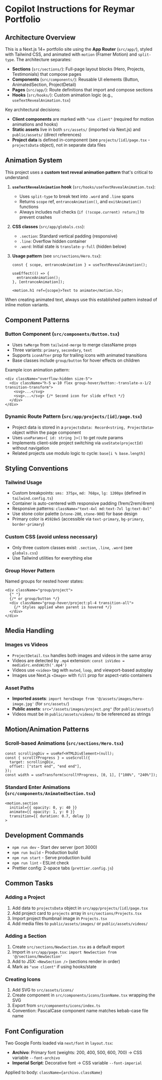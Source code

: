 # Copilot Instructions for Reymar Portfolio

## Architecture Overview

This is a Next.js 14+ portfolio site using the **App Router** (`src/app/`), styled with Tailwind CSS, and animated with `motion` (Framer Motion) and `split-type`. The architecture separates:

- **Sections** (`src/sections/`): Full-page layout blocks (Hero, Projects, Testimonials) that compose pages
- **Components** (`src/components/`): Reusable UI elements (Button, AnimatedSection, ProjectDetail)
- **Pages** (`src/app/`): Route definitions that import and compose sections
- **Hooks** (`src/hooks/`): Custom animation logic (e.g., `useTextRevealAnimation.tsx`)

Key architectural decisions:

- **Client components** are marked with `"use client"` (required for motion animations and hooks)
- **Static assets** live in both `src/assets/` (imported via Next.js) and `public/assets/` (direct references)
- **Project data** is defined in-component (see `projects/[id]/page.tsx` - `projectsData` object), not in separate data files

## Animation System

This project uses a **custom text reveal animation pattern** that's critical to understand:

1. **`useTextRevealAnimation` hook** (`src/hooks/useTextRevealAnimation.tsx`):

   - Uses `split-type` to break text into `.word` and `.line` spans
   - Returns `scope` ref, `entranceAnimation()`, and `exitAnimation()` functions
   - Always includes null checks (`if (!scope.current) return;`) to prevent crashes

2. **CSS classes** (`src/app/globals.css`):

   - `.section`: Standard vertical padding (responsive)
   - `.line`: Overflow hidden container
   - `.word`: Initial state is `translate-y-full` (hidden below)

3. **Usage pattern** (see `src/sections/Hero.tsx`):

   ```tsx
   const { scope, entranceAnimation } = useTextRevealAnimation();

   useEffect(() => {
     entranceAnimation();
   }, [entranceAnimation]);

   <motion.h1 ref={scope}>Text to animate</motion.h1>;
   ```

When creating animated text, always use this established pattern instead of inline motion variants.

## Component Patterns

### Button Component (`src/components/Button.tsx`)

- Uses `twMerge` from `tailwind-merge` to merge className props
- Three variants: `primary`, `secondary`, `text`
- Supports `iconAfter` prop for trailing icons with animated transitions
- Base classes include `group/button` for hover effects on children

Example icon animation pattern:

```tsx
<div className="overflow-hidden size-5">
  <div className="h-5 w-10 flex group-hover/button:-translate-x-1/2 transition-transform">
    <svg>...</svg>
    <svg>...</svg> {/* Second icon for slide effect */}
  </div>
</div>
```

### Dynamic Route Pattern (`src/app/projects/[id]/page.tsx`)

- Project data is stored in a `projectsData: Record<string, ProjectData>` object within the page component
- Uses `useParams<{ id: string }>()` to get route params
- Implements client-side project switching via `useState(projectId)` without navigation
- Related projects use modulo logic to cycle: `base[i % base.length]`

## Styling Conventions

### Tailwind Usage

- Custom breakpoints: `sms: 375px`, `md: 768px`, `lg: 1200px` (defined in `tailwind.config.ts`)
- Container is auto-centered with responsive padding (1rem/2rem/4rem)
- Responsive patterns: `className="text-4xl md:text-7xl lg:text-8xl"`
- Use stone color palette (`stone-200`, `stone-900`) for base design
- Primary color is `#5928e5` (accessible via `text-primary`, `bg-primary`, `border-primary`)

### Custom CSS (avoid unless necessary)

- Only three custom classes exist: `.section`, `.line`, `.word` (see `globals.css`)
- Use Tailwind utilities for everything else

### Group Hover Pattern

Named groups for nested hover states:

```tsx
<div className="group/project">
  {" "}
  {/* or group/button */}
  <div className="group-hover/project:pl-4 transition-all">
    {/* Styles applied when parent is hovered */}
  </div>
</div>
```

## Media Handling

### Images vs Videos

- `ProjectDetail.tsx` handles both images and videos in the same array
- Videos are detected by `.mp4` extension: `const isVideo = mediaSrc.endsWith('.mp4')`
- Videos use `<video>` tag with `muted`, `loop`, and viewport-based autoplay
- Images use Next.js `<Image>` with `fill` prop for aspect-ratio containers

### Asset Paths

- **Imported assets**: `import heroImage from '@/assets/images/hero-image.jpg'` (for `src/assets/`)
- **Public assets**: `src="/assets/images/project.png"` (for `public/assets/`)
- Videos must be in `public/assets/videos/` to be referenced as strings

## Motion/Animation Patterns

### Scroll-based Animations (`src/sections/Hero.tsx`)

```tsx
const scrollingDiv = useRef<HTMLDivElement>(null);
const { scrollYProgress } = useScroll({
  target: scrollingDiv,
  offset: ["start end", "end end"],
});
const width = useTransform(scrollYProgress, [0, 1], ["100%", "240%"]);
```

### Standard Enter Animations (`src/components/AnimatedSection.tsx`)

```tsx
<motion.section
  initial={{ opacity: 0, y: 40 }}
  animate={{ opacity: 1, y: 0 }}
  transition={{ duration: 0.7, delay }}
>
```

## Development Commands

- `npm run dev` - Start dev server (port 3000)
- `npm run build` - Production build
- `npm run start` - Serve production build
- `npm run lint` - ESLint check
- Prettier config: 2-space tabs (`prettier.config.js`)

## Common Tasks

### Adding a Project

1. Add data to `projectsData` object in `src/app/projects/[id]/page.tsx`
2. Add project card to `projects` array in `src/sections/Projects.tsx`
3. Import project thumbnail image in `Projects.tsx`
4. Add media files to `public/assets/images/` or `public/assets/videos/`

### Adding a Section

1. Create `src/sections/NewSection.tsx` as a default export
2. Import in `src/app/page.tsx`: `import NewSection from '@/sections/NewSection'`
3. Add to JSX: `<NewSection />` (sections render in order)
4. Mark as `"use client"` if using hooks/state

### Creating Icons

1. Add SVG to `src/assets/icons/`
2. Create component in `src/components/icons/IconName.tsx` wrapping the SVG
3. Export from `src/components/icons/index.ts`
4. Convention: PascalCase component name matches kebab-case file name

## Font Configuration

Two Google Fonts loaded via `next/font` in `layout.tsx`:

- **Archivo**: Primary font (weights: 200, 400, 500, 600, 700) → CSS variable `--font-archivo`
- **Imperial Script**: Decorative font → CSS variable `--font-imperial`

Applied to body: `className={archivo.className}`
